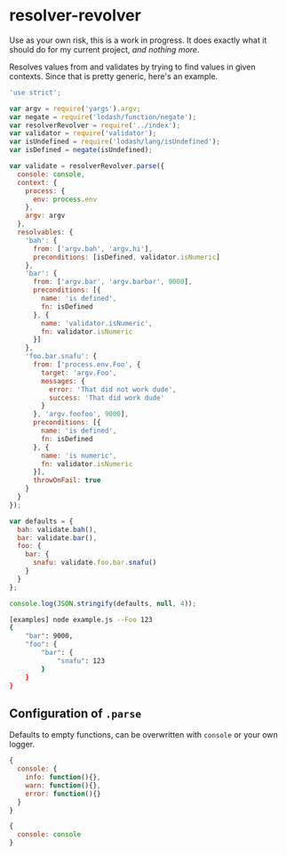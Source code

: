 # resolver-revolver

Use as your own risk, this is a work in progress. It does exactly what it should
do for my current project, _and nothing more_.

Resolves values from and validates by trying to find values in given contexts.
Since that is pretty generic, here's an example.



```js
'use strict';

var argv = require('yargs').argv;
var negate = require('lodash/function/negate');
var resolverRevolver = require('../index');
var validator = require('validator');
var isUndefined = require('lodash/lang/isUndefined');
var isDefined = negate(isUndefined);

var validate = resolverRevolver.parse({
  console: console,
  context: {
    process: {
      env: process.env
    },
    argv: argv
  },
  resolvables: {
    'bah': {
      from: ['argv.bah', 'argv.hi'],
      preconditions: [isDefined, validator.isNumeric]
    },
    'bar': {
      from: ['argv.bar', 'argv.barbar', 9000],
      preconditions: [{
        name: 'is defined',
        fn: isDefined
      }, {
        name: 'validator.isNumeric',
        fn: validator.isNumeric
      }]
    },
    'foo.bar.snafu': {
      from: ['process.env.Foo', {
        target: 'argv.Foo',
        messages: {
          error: 'That did not work dude',
          success: 'That did work dude'
        }
      }, 'argv.foofoo', 9000],
      preconditions: [{
        name: 'is defined',
        fn: isDefined
      }, {
        name: 'is numeric',
        fn: validator.isNumeric
      }],
      throwOnFail: true
    }
  }
});

var defaults = {
  bah: validate.bah(),
  bar: validate.bar(),
  foo: {
    bar: {
      snafu: validate.foo.bar.snafu()
    }
  }
};

console.log(JSON.stringify(defaults, null, 4));

```

```bash
[examples] node example.js --Foo 123
{
    "bar": 9000,
    "foo": {
        "bar": {
            "snafu": 123
        }
    }
}

```


## Configuration of `.parse`

Defaults to empty functions, can be overwritten with `console` or your own logger.

```js
{
  console: {
    info: function(){},
    warn: function(){},
    error: function(){}
  }
}
```
```js
{
  console: console
}
```
